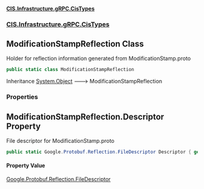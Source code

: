 #### [CIS.Infrastructure.gRPC.CisTypes](index.md 'index')
### [CIS.Infrastructure.gRPC.CisTypes](CIS.Infrastructure.gRPC.CisTypes.md 'CIS.Infrastructure.gRPC.CisTypes')

## ModificationStampReflection Class

Holder for reflection information generated from ModificationStamp.proto

```csharp
public static class ModificationStampReflection
```

Inheritance [System.Object](https://docs.microsoft.com/en-us/dotnet/api/System.Object 'System.Object') &#129106; ModificationStampReflection
### Properties

<a name='CIS.Infrastructure.gRPC.CisTypes.ModificationStampReflection.Descriptor'></a>

## ModificationStampReflection.Descriptor Property

File descriptor for ModificationStamp.proto

```csharp
public static Google.Protobuf.Reflection.FileDescriptor Descriptor { get; }
```

#### Property Value
[Google.Protobuf.Reflection.FileDescriptor](https://docs.microsoft.com/en-us/dotnet/api/Google.Protobuf.Reflection.FileDescriptor 'Google.Protobuf.Reflection.FileDescriptor')